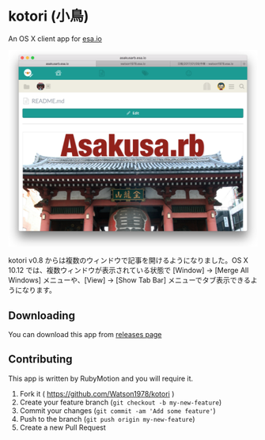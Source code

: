 # kotori (小鳥)

An OS X client app for [esa.io](https://esa.io/)

![screenshot](screenshot.png)

kotori v0.8 からは複数のウィンドウで記事を開けるようになりました。OS X 10.12 では、複数ウィンドウが表示されている状態で [Window] -> [Merge All Windows] メニューや、[View] -> [Show Tab Bar] メニューでタブ表示できるようになります。


## Downloading

You can download this app from [releases page](https://github.com/Watson1978/kotori/releases)

## Contributing

This app is written by RubyMotion and you will require it. 

1. Fork it ( https://github.com/Watson1978/kotori )
2. Create your feature branch (`git checkout -b my-new-feature`)
3. Commit your changes (`git commit -am 'Add some feature'`)
4. Push to the branch (`git push origin my-new-feature`)
5. Create a new Pull Request
